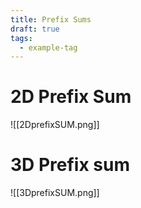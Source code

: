 ```yaml
---
title: Prefix Sums
draft: true
tags:
  - example-tag
---
```


# 2D Prefix Sum

![[2DprefixSUM.png]]

# 3D Prefix sum

![[3DprefixSUM.png]]


